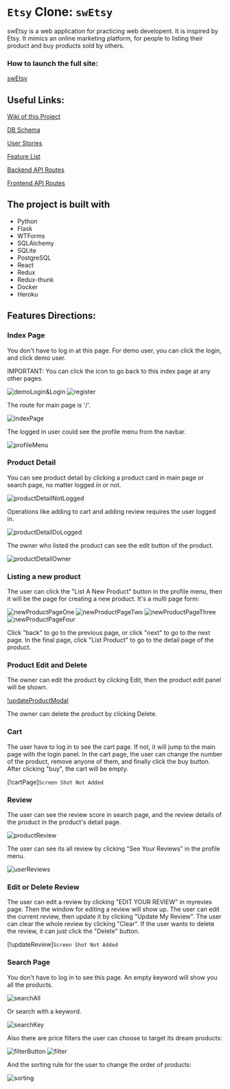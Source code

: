 #  `Etsy` Clone: `swEtsy`

swEtsy is a web application for practicing web developent. It is inspired by Etsy.
It mimics an online marketing platform, for people to listing their product and buy products sold by others.

### How to launch the full site:
[swEtsy](https://swetsy-app.herokuapp.com/)

## Useful Links:
[Wiki of this Project](https://github.com/Jaircarbajal91/swEtsy/wiki)

[DB Schema](https://github.com/Jaircarbajal91/swEtsy/wiki/DB-Schema)

[User Stories](https://github.com/Jaircarbajal91/swEtsy/wiki/User-Stories)

[Feature List](https://github.com/Jaircarbajal91/swEtsy/wiki/Feature-List)

[Backend API Routes](https://github.com/Jaircarbajal91/swEtsy/wiki/Backend-API-Routes)

[Frontend API Routes](https://github.com/Jaircarbajal91/swEtsy/wiki/Frontend-Routes)


## The project is built with
* Python
* Flask
* WTForms
* SQLAlchemy
* SQLite
* PostgreSQL
* React
* Redux
* Redux-thunk
* Docker
* Heroku


## Features Directions:

### Index Page

You don't have to log in at this page.
For demo user, you can click the login, and click demo user.

IMPORTANT: You can click the icon to go back to this index page at any other pages.

![demoLogin&Login](./feature_screenshots/demologin.JPG)
![register](./feature_screenshots/register.JPG)

The route for main page is '/'.

![indexPage](./feature_screenshots/mainpage.JPG)

The logged in user could see the profile menu from the navbar.

![profileMenu](./feature_screenshots/profileMenu.JPG)

### Product Detail
You can see product detail by clicking a product card in main page or search page, no matter logged in or not.

![productDetailNotLogged](./feature_screenshots/productDetailNotLogged.JPG)

Operations like adding to cart and adding review requires the user logged in.

![productDetailDoLogged](./feature_screenshots/productDetailDoLogged.JPG)

The owner who listed the product can see the edit button of the product.

![productDetailOwner](./feature_screenshots/productDetailOwner.JPG)

### Listing a new product
The user can click the "List A New Product" button in the profile menu, then it will be the page for creating a new product.
It's a multi page form:

![newProductPageOne](./feature_screenshots/newProductPageOne.JPG)
![newProductPageTwo](./feature_screenshots/newProductPageTwo.JPG)
![newProductPageThree](./feature_screenshots/newProductPageThree.JPG)
![newProductPageFour](./feature_screenshots/newProductPageFour.JPG)

Click "back" to go to the previous page, or click "next" to go to the next page. In the final page, click "List Product" to go to the detail page of the product.

### Product Edit and Delete
The owner can edit the product by clicking Edit, then the product edit panel will be shown.

[!updateProductModal](./feature_screenshots/updateProductModal.png)

The owner can delete the product by clicking Delete.

### Cart
The user have to log in to see the cart page. If not, it will jump to the main page with the login panel.
In the cart page, the user can change the number of the product, remove anyone of them, and finally click the buy button. After clicking "buy", the cart will be empty.

[!cartPage]`Screen Shot Not Added`

### Review
The user can see the review score in search page, and the review details of the product in the product's detail page.

![productReview](./feature_screenshots/productReview.JPG)

The user can see its all review by clicking "See Your Reviews" in the profile menu.

![userReviews](./feature_screenshots/userReviews.JPG)

### Edit or Delete Review
The user can edit a review by clicking "EDIT YOUR REVIEW" in myrevies page. Then the window for editing a review will show up. The user can edit the current review, then update it by clicking "Update My Review". The user can clear the whole review by clicking "Clear". If the user wants to delete the review, it can just click the "Delete" button.

[!updateReview]`Screen Shot Not Added`


### Search Page
You don't have to log in to see this page.
An empty keyword will show you all the products.

![searchAll](./feature_screenshots/searchAll.JPG)

Or search with a keyword.

![searchKey](./feature_screenshots/searchKey.JPG)

Also there are price filters the user can choose to target its dream products:

![filterButton](./feature_screenshots/filterButton.JPG)
![filter](./feature_screenshots/filter.JPG)

And the sorting rule for the user to change the order of products:

![sorting](./feature_screenshots/sorting.JPG)
